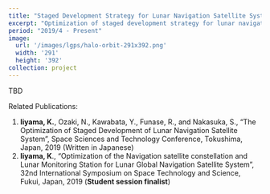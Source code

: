 ```yaml
---
title: "Staged Development Strategy for Lunar Navigation Satellite System (2019/4 - Present)"
excerpt: "Optimization of staged development strategy for lunar navigation satellite system development"
period: "2019/4 - Present"
image: 
  url: '/images/lgps/halo-orbit-291x392.png'
  width: '291'
  height: '392'
collection: project
---
```


TBD

Related Publications:
1. **Iiyama, K.**, Ozaki, N., Kawabata, Y., Funase, R., and Nakasuka, S., “The Optimization of Staged Development of Lunar Navigation Satellite System”, Space Sciences and Technology Conference, Tokushima, Japan, 2019 (Written in Japanese)
2. **Iiyama, K**., “Optimization of the Navigation satellite constellation and Lunar Monitoring Station for Lunar Global Navigation Satellite System”, 32nd International Symposium on Space Technology and Science, Fukui, Japan, 2019 (**Student session finalist**)